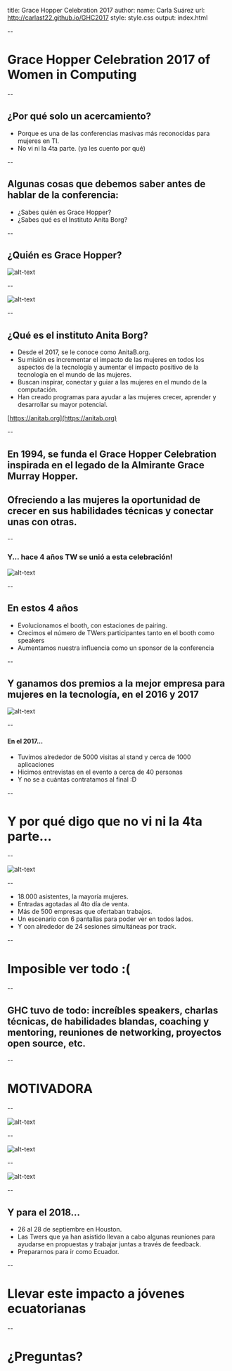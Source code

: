 title: Grace Hopper Celebration 2017
author:
  name: Carla Suárez
  url: http://carlast22.github.io/GHC2017
style: style.css
output: index.html

--

# Grace Hopper Celebration 2017 of Women in Computing

--

## ¿Por qué solo un acercamiento?
* Porque es una de las conferencias masivas más reconocidas para mujeres en TI.
* No vi ni la 4ta parte. (ya les cuento por qué)

--

## Algunas cosas que debemos saber antes de hablar de la conferencia:
* ¿Sabes quién es Grace Hopper?
* ¿Sabes qué es el Instituto Anita Borg?

--

## ¿Quién es Grace Hopper?
![alt-text](https://media.npr.org/assets/img/2015/03/05/univac-hagley_grace_wide-44c62d24889852caa4bcdf7c93c7772a343f3d9c-s900-c85.jpg)

--

![alt-text](http://www.azquotes.com/picture-quotes/quote-the-most-damaging-phrase-in-the-language-is-it-s-always-been-done-that-way-grace-hopper-55-38-84.jpg)

--

## ¿Qué es el instituto Anita Borg?
* Desde el 2017, se le conoce como AnitaB.org.
* Su misión es incrementar el impacto de las mujeres en todos los aspectos de la tecnología y aumentar el impacto positivo de la tecnología en el mundo de las mujeres.
* Buscan inspirar, conectar y guiar a las mujeres en el mundo de la computación.
* Han creado programas para ayudar a las mujeres crecer, aprender y desarrollar su mayor potencial.

[https://anitab.org](https://anitab.org)

--

## En 1994, se funda el Grace Hopper Celebration inspirada en el legado de la Almirante Grace Murray Hopper.

## Ofreciendo a las mujeres la oportunidad de crecer en sus habilidades técnicas y conectar unas con otras.

--

### Y... hace 4 años TW se unió a esta celebración!
![alt-text](https://ghc.anitab.org/wp-content/uploads/sites/2/2013/12/Job-Fair-2.jpg)

--

## En estos 4 años
* Evolucionamos el booth, con estaciones de pairing.
* Crecimos el número de TWers participantes tanto en el booth como speakers
* Aumentamos nuestra influencia como un sponsor de la conferencia

--

## Y ganamos dos premios a la mejor empresa para mujeres en la tecnología, en el 2016 y 2017

![alt-text](https://anitab.org/wp-content/uploads/2016/10/anitaborg_80085317-1024x683.jpg)

--

#### En el 2017...
* Tuvimos alrededor de 5000 visitas al stand y cerca de 1000 aplicaciones
* Hicimos entrevistas en el evento a cerca de 40 personas
* Y no se a cuántas contratamos al final :D

--

# Y por qué digo que no vi ni la 4ta parte...

--

![alt-text](https://github.com/carlast22/GHC2017/blob/gh-pages/images/tweet.png?raw=true)

--

* 18.000 asistentes, la mayoría mujeres.
* Entradas agotadas al 4to día de venta.
* Más de 500 empresas que ofertaban trabajos.
* Un escenario con 6 pantallas para poder ver en todos lados.
* Y con alrededor de 24 sesiones simultáneas por track.

--

# Imposible ver todo :(

--

## GHC tuvo de todo: increíbles speakers, charlas técnicas, de habilidades blandas, coaching y mentoring, reuniones de networking, proyectos open source, etc.

--

# **MOTIVADORA**

--

![alt-text](https://media.licdn.com/media-proxy/ext?w=800&h=800&hash=C%2BJwXQxfoKpDXYn9OFgy06tX2nY%3D&ora=1%2CaFBCTXdkRmpGL2lvQUFBPQ%2CxAVta9Er0Vinkhwfjw8177yE41y87UNCVordEGXyD3u0qYrdf3C9esXdeuH0uQgRcC0clAYwefL5FjS3D5O8ednnKdR42pe2I427dA4BYBI3iSdF_NQ8)

--

![alt-text](https://ghcindia.anitab.org/wp-content/uploads/sites/3/2017/03/biec_exhibition1.png)

--

![alt-text](https://github.com/carlast22/GHC2017/blob/gh-pages/images/foto.jpeg?raw=true)

--

## Y para el 2018...
* 26 al 28 de septiembre en Houston.
* Las Twers que ya han asistido llevan a cabo algunas reuniones para ayudarse en propuestas y trabajar juntas a través de feedback.
* Prepararnos para ir como Ecuador.

--

# Llevar este impacto a jóvenes ecuatorianas

--

# **¿Preguntas?**
